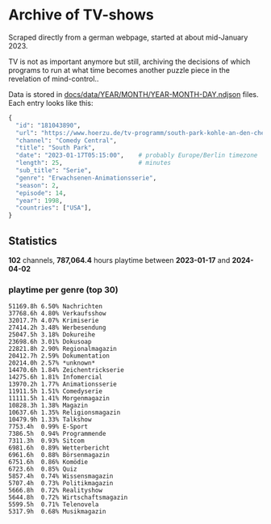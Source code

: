 # Archive of TV-shows

Scraped directly from a german webpage, started at about mid-January 2023.

TV is not as important anymore but still, archiving the decisions of which programs to run at what time
becomes another puzzle piece in the revelation of mind-control.. 

Data is stored in [docs/data/YEAR/MONTH/YEAR-MONTH-DAY.ndjson](docs/data/) files. 
Each entry looks like this:

```python
{
  "id": "181043890", 
  "url": "https://www.hoerzu.de/tv-programm/south-park-kohle-an-den-chefkoch/bid_181043890/", 
  "channel": "Comedy Central", 
  "title": "South Park", 
  "date": "2023-01-17T05:15:00",    # probably Europe/Berlin timezone 
  "length": 25,                     # minutes 
  "sub_title": "Serie", 
  "genre": "Erwachsenen-Animationsserie", 
  "season": 2, 
  "episode": 14, 
  "year": 1998, 
  "countries": ["USA"],
}
```

## Statistics

**102** channels, **787,064.4** hours playtime between **2023-01-17** and **2024-04-02**


### playtime per genre (top 30)

    51169.8h 6.50% Nachrichten
    37768.6h 4.80% Verkaufsshow
    32017.7h 4.07% Krimiserie
    27414.2h 3.48% Werbesendung
    25047.5h 3.18% Dokureihe
    23698.6h 3.01% Dokusoap
    22821.8h 2.90% Regionalmagazin
    20412.7h 2.59% Dokumentation
    20214.0h 2.57% *unknown*
    14470.6h 1.84% Zeichentrickserie
    14275.6h 1.81% Infomercial
    13970.2h 1.77% Animationsserie
    11911.5h 1.51% Comedyserie
    11111.5h 1.41% Morgenmagazin
    10828.3h 1.38% Magazin
    10637.6h 1.35% Religionsmagazin
    10479.9h 1.33% Talkshow
    7753.4h  0.99% E-Sport
    7386.5h  0.94% Programmende
    7311.3h  0.93% Sitcom
    6981.6h  0.89% Wetterbericht
    6961.6h  0.88% Börsenmagazin
    6751.6h  0.86% Komödie
    6723.6h  0.85% Quiz
    5857.4h  0.74% Wissensmagazin
    5707.4h  0.73% Politikmagazin
    5666.8h  0.72% Realityshow
    5644.8h  0.72% Wirtschaftsmagazin
    5599.5h  0.71% Telenovela
    5317.9h  0.68% Musikmagazin
